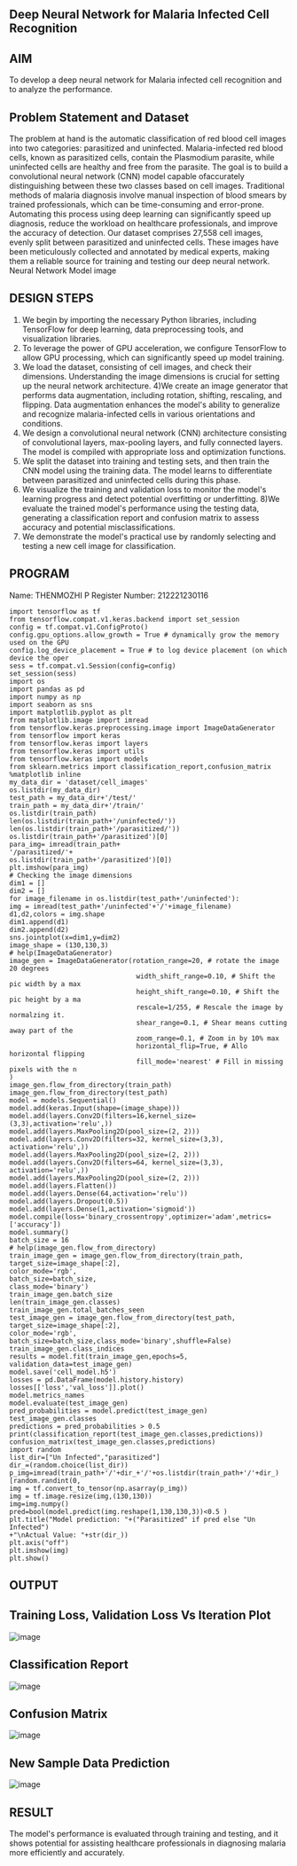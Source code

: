 ## Deep Neural Network for Malaria Infected Cell Recognition
## AIM
To develop a deep neural network for Malaria infected cell recognition and to analyze the performance.

## Problem Statement and Dataset
The problem at hand is the automatic classification of red blood cell images into two categories: parasitized and uninfected. Malaria-infected red blood cells, known as parasitized cells, contain the Plasmodium parasite, while uninfected cells are healthy and free from the parasite. The goal is to build a convolutional neural network (CNN) model capable ofaccurately distinguishing between these two classes based on cell images.
Traditional methods of malaria diagnosis involve manual inspection of blood smears by trained professionals, which can be time-consuming and error-prone. Automating this process using deep learning can significantly speed up diagnosis, reduce the workload on healthcare professionals, and improve the accuracy of detection.
Our dataset comprises 27,558 cell images, evenly split between parasitized and uninfected cells. These images have been meticulously collected and annotated by medical experts, making them a reliable source for training and testing our deep neural network.
Neural Network Model
image

## DESIGN STEPS
1) We begin by importing the necessary Python libraries, including TensorFlow for deep learning, data preprocessing tools, and visualization libraries.
2) To leverage the power of GPU acceleration, we configure TensorFlow to allow GPU processing, which can significantly speed up model training.
3) We load the dataset, consisting of cell images, and check their dimensions. Understanding the image dimensions is crucial for setting up the neural network architecture.
4)We create an image generator that performs data augmentation, including rotation, shifting, rescaling, and flipping. Data augmentation enhances the model's ability to generalize and recognize malaria-infected cells in various orientations and conditions.
5) We design a convolutional neural network (CNN) architecture consisting of convolutional layers, max-pooling layers, and fully connected layers. The model is compiled with appropriate loss and optimization functions.
6) We split the dataset into training and testing sets, and then train the CNN model using the training data. The model learns to differentiate between parasitized and uninfected cells during this phase.
7) We visualize the training and validation loss to monitor the model's learning progress and detect potential overfitting or underfitting.
8)We evaluate the trained model's performance using the testing data, generating a classification report and confusion matrix to assess accuracy and potential misclassifications.
9) We demonstrate the model's practical use by randomly selecting and testing a new cell image for classification.
## PROGRAM
Name: THENMOZHI P
Register Number: 212221230116
```
import tensorflow as tf
from tensorflow.compat.v1.keras.backend import set_session
config = tf.compat.v1.ConfigProto()
config.gpu_options.allow_growth = True # dynamically grow the memory used on the GPU
config.log_device_placement = True # to log device placement (on which device the oper
sess = tf.compat.v1.Session(config=config)
set_session(sess)
import os
import pandas as pd
import numpy as np
import seaborn as sns
import matplotlib.pyplot as plt
from matplotlib.image import imread
from tensorflow.keras.preprocessing.image import ImageDataGenerator
from tensorflow import keras
from tensorflow.keras import layers
from tensorflow.keras import utils
from tensorflow.keras import models
from sklearn.metrics import classification_report,confusion_matrix
%matplotlib inline
my_data_dir = 'dataset/cell_images'
os.listdir(my_data_dir)
test_path = my_data_dir+'/test/'
train_path = my_data_dir+'/train/'
os.listdir(train_path)
len(os.listdir(train_path+'/uninfected/'))
len(os.listdir(train_path+'/parasitized/'))
os.listdir(train_path+'/parasitized')[0]
para_img= imread(train_path+
'/parasitized/'+
os.listdir(train_path+'/parasitized')[0])
plt.imshow(para_img)
# Checking the image dimensions
dim1 = []
dim2 = []
for image_filename in os.listdir(test_path+'/uninfected'):
img = imread(test_path+'/uninfected'+'/'+image_filename)
d1,d2,colors = img.shape
dim1.append(d1)
dim2.append(d2)
sns.jointplot(x=dim1,y=dim2)
image_shape = (130,130,3)
# help(ImageDataGenerator)
image_gen = ImageDataGenerator(rotation_range=20, # rotate the image 20 degrees
                                width_shift_range=0.10, # Shift the pic width by a max
                                height_shift_range=0.10, # Shift the pic height by a ma
                                rescale=1/255, # Rescale the image by normalzing it.
                                shear_range=0.1, # Shear means cutting away part of the
                                zoom_range=0.1, # Zoom in by 10% max
                                horizontal_flip=True, # Allo horizontal flipping
                                fill_mode='nearest' # Fill in missing pixels with the n
)
image_gen.flow_from_directory(train_path)
image_gen.flow_from_directory(test_path)
model = models.Sequential()
model.add(keras.Input(shape=(image_shape)))
model.add(layers.Conv2D(filters=16,kernel_size=(3,3),activation='relu',))
model.add(layers.MaxPooling2D(pool_size=(2, 2)))
model.add(layers.Conv2D(filters=32, kernel_size=(3,3), activation='relu',))
model.add(layers.MaxPooling2D(pool_size=(2, 2)))
model.add(layers.Conv2D(filters=64, kernel_size=(3,3), activation='relu',))
model.add(layers.MaxPooling2D(pool_size=(2, 2)))
model.add(layers.Flatten())
model.add(layers.Dense(64,activation='relu'))
model.add(layers.Dropout(0.5))
model.add(layers.Dense(1,activation='sigmoid'))
model.compile(loss='binary_crossentropy',optimizer='adam',metrics=['accuracy'])
model.summary()
batch_size = 16
# help(image_gen.flow_from_directory)
train_image_gen = image_gen.flow_from_directory(train_path,
target_size=image_shape[:2],
color_mode='rgb',
batch_size=batch_size,
class_mode='binary')
train_image_gen.batch_size
len(train_image_gen.classes)
train_image_gen.total_batches_seen
test_image_gen = image_gen.flow_from_directory(test_path,
target_size=image_shape[:2],
color_mode='rgb',
batch_size=batch_size,class_mode='binary',shuffle=False)
train_image_gen.class_indices
results = model.fit(train_image_gen,epochs=5,
validation_data=test_image_gen)
model.save('cell_model.h5')
losses = pd.DataFrame(model.history.history)
losses[['loss','val_loss']].plot()
model.metrics_names
model.evaluate(test_image_gen)
pred_probabilities = model.predict(test_image_gen)
test_image_gen.classes
predictions = pred_probabilities > 0.5
print(classification_report(test_image_gen.classes,predictions))
confusion_matrix(test_image_gen.classes,predictions)
import random
list_dir=["Un Infected","parasitized"]
dir_=(random.choice(list_dir))
p_img=imread(train_path+'/'+dir_+'/'+os.listdir(train_path+'/'+dir_)[random.randint(0,
img = tf.convert_to_tensor(np.asarray(p_img))
img = tf.image.resize(img,(130,130))
img=img.numpy()
pred=bool(model.predict(img.reshape(1,130,130,3))<0.5 )
plt.title("Model prediction: "+("Parasitized" if pred else "Un Infected")
+"\nActual Value: "+str(dir_))
plt.axis("off")
plt.imshow(img)
plt.show()
```
## OUTPUT
## Training Loss, Validation Loss Vs Iteration Plot

![image](https://github.com/user-attachments/assets/bc412388-8673-4a8b-bbf9-4ca967a27bf6)


## Classification Report

![image](https://github.com/user-attachments/assets/7c4da735-a505-42f9-940b-f47f92165ad9)

## Confusion Matrix

![image](https://github.com/user-attachments/assets/50ed1946-f2f0-4fe9-ba6a-3e095b3d8c5c)


## New Sample Data Prediction

![image](https://github.com/user-attachments/assets/2e83646e-6919-4170-be93-b2a5be2e233e)

## RESULT
The model's performance is evaluated through training and testing, and it shows potential for assisting healthcare professionals in diagnosing malaria more efficiently and accurately.
